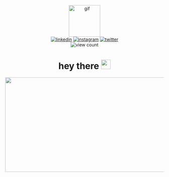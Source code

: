 <!--
**ViLinh27/ViLinh27** is a ✨ _special_ ✨ repository because its `README.md` (this file) appears on your GitHub profile.

Here are some ideas to get you started:

- 🔭 I’m currently working on ...
- 🌱 I’m currently learning ...
- 👯 I’m looking to collaborate on ...
- 🤔 I’m looking for help with ...
- 💬 Ask me about ...
- 📫 How to reach me: ...
- 😄 Pronouns: ...
- ⚡ Fun fact: ...

-- tutorial from : https://www.sitepoint.com/github-profile-readme/c
-->

<div id="header"align="center">
  <img src="https://media.giphy.com/media/v1.Y2lkPTc5MGI3NjExMWI5YWZkMDgyNTA4NzA5NDRhNjc3YjM2ODE2NWY0ODBmYzIxOWEyZiZjdD1z/M9gbBd9nbDrOTu1Mqx/giphy.gif" alt="gif" width="100"/>
  
  <div id="badges">
    <a href=""><img src="https://img.shields.io/badge/LinkedIn-blue?logo=linkedin&logoColor=white&style=for-the-badge" alt="linkedin"/></a>
    <a href=""><img src="https://img.shields.io/badge/Instagram-pink?logo=instagram&logoColor=white&style=for-the-badge" alt="instagram"/></a>
    <a href=""><img src="https://img.shields.io/badge/Twitter-blue?logo=twitter&logoColor=white&style=for-the-badge" alt="twitter"/></a>
  </div>
  
  <img src="https://komarev.com/ghpvc/?username=ViLinh27&style=flat-square&color=blue" alt="view count"/>
  <h1>
    hey there
    <img src="https://media.giphy.com/media/hvRJCLFzcasrR4ia7z/giphy.gif" width="30px"/>
  </h1>
</div>

<div id="banner" align="center">
  <img src="https://media.giphy.com/media/dWesBcTLavkZuG35MI/giphy.gif" width="600" height="300" object-fit="contain"/>
</div>


